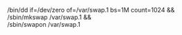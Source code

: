 /bin/dd if=/dev/zero of=/var/swap.1 bs=1M count=1024 && \
/sbin/mkswap /var/swap.1 && \
/sbin/swapon /var/swap.1
